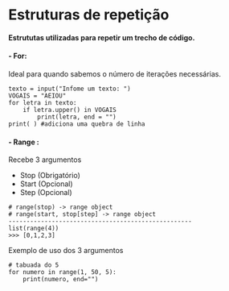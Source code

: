 # Estruturas de repetição
#### Estrututas utilizadas para repetir um trecho de código.
#### - For:
Ideal para quando sabemos o número de iterações necessárias.

```
texto = input("Infome um texto: ")
VOGAIS = "AEIOU"
for letra in texto: 
    if letra.upper() in VOGAIS
        print(letra, end = "")
print( ) #adiciona uma quebra de linha

```

#### - Range :
Recebe 3 argumentos
 - Stop (Obrigatório)
 - Start (Opcional)
 - Step (Opcional)
```
# range(stop) -> range object
# range(start, stop[step] -> range object
---------------------------------------------------
list(range(4))
>>> [0,1,2,3]
```
Exemplo de uso dos 3 argumentos 
```
# tabuada do 5
for numero in range(1, 50, 5):
    print(numero, end="")
```
